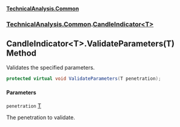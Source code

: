 #### [TechnicalAnalysis\.Common](Atypical.TechnicalAnalysis.Common.md 'Atypical\.TechnicalAnalysis\.Common')
### [TechnicalAnalysis\.Common](Atypical.TechnicalAnalysis.Common.md#TechnicalAnalysis.Common 'TechnicalAnalysis\.Common').[CandleIndicator&lt;T&gt;](CandleIndicator_T_.md 'TechnicalAnalysis\.Common\.CandleIndicator\<T\>')

## CandleIndicator\<T\>\.ValidateParameters\(T\) Method

Validates the specified parameters\.

```csharp
protected virtual void ValidateParameters(T penetration);
```
#### Parameters

<a name='TechnicalAnalysis.Common.CandleIndicator_T_.ValidateParameters(T).penetration'></a>

`penetration` [T](CandleIndicator_T_.md#TechnicalAnalysis.Common.CandleIndicator_T_.T 'TechnicalAnalysis\.Common\.CandleIndicator\<T\>\.T')

The penetration to validate\.